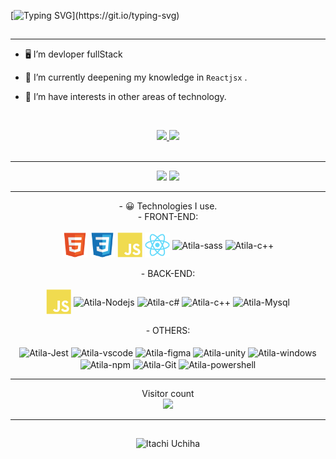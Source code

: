 [![Typing SVG](https://readme-typing-svg.demolab.com?font=Fira+Code&weight=500&size=24&pause=1000&color=c5f015&random=false&width=435&lines=Hello%2C+World!)](https://git.io/typing-svg)
##

<hr>
  
- 🖥️ I’m devloper fullStack
- 🌱 I’m currently deepening my knowledge in ` Reactjsx ` .
- 🔎 I’m have interests in other areas of technology.

  <br>
<div align="center">
  <a href="https://github.com/AtilaVasck">
  <img height="180em" src="https://github-readme-stats.vercel.app/api?username=AtilaVasck&show_icons=true&theme=highcontrast&include_all_commits=true&count_private=true"/>
  <img height="180em" src="https://github-readme-stats.vercel.app/api/top-langs/?username=AtilaVasck&layout=compact&langs_count=7&theme=highcontrast"/>
</div>

<br>
<hr>

<div align="center" style="display: inline_block">
  <a href="https://www.instagram.com/vasck_at/" target="_blank"><img src="https://img.shields.io/badge/-Instagram-%23E4405F?style=for-the-badge&logo=instagram&logoColor=white" target="_blank"></a>
  <a href = "mailto:atilacleiton52@gmail.com"><img src="https://img.shields.io/badge/-Gmail-%237159c1?style=for-the-badge&logo=gmail&logoColor=white" target="_blank"></a>
</div>
  
<hr>
  <div align="center" style="display: inline_block">
    - 😀 Technologies I use.
  <div>
    <div align="center" style="display: inline_block">
    - FRONT-END:
    </div>
    <br>   
  
  <div align="center" style="display: inline_block">
    <img align="center" alt="Atila-HTML" height="40" width="40" src="https://raw.githubusercontent.com/devicons/devicon/master/icons/html5/html5-original.svg">
    <img align="center" alt="Atila-CSS" height="40" width="40" src="https://raw.githubusercontent.com/devicons/devicon/master/icons/css3/css3-original.svg">
    <img align="center" alt="Atila-JS" height="40" width="40" src="https://raw.githubusercontent.com/devicons/devicon/master/icons/javascript/javascript-plain.svg">
    <img align="center" alt="Atila-React" height="40" width="40" src="https://raw.githubusercontent.com/devicons/devicon/master/icons/react/react-original.svg">
    <img align="center" alt="Atila-sass" height="40" width="40" src="https://img.icons8.com/?size=100&id=QBqFNfPPB2Kx&format=png&color=000000">
    <img align="center" alt="Atila-c++" height="40" width="40" src="https://img.icons8.com/?size=100&id=TpULddJc4gTh&format=png&color=000000">
  </div>
    <br>
  <div align="center" style="display: inline_block">
    - BACK-END:
  </div>
    <br>
  <div align="center" style="display: inline_block">
    <img align="center" alt="Atila-JS" height="40" width="40" src="https://raw.githubusercontent.com/devicons/devicon/master/icons/javascript/javascript-plain.svg">
    <img align="center" alt="Atila-Nodejs" height="40" width="40" src="https://cdn.jsdelivr.net/gh/devicons/devicon/icons/nodejs/nodejs-original.svg">
    <img align="center" alt="Atila-c#" height="40" width="40" src="https://img.icons8.com/?size=100&id=55251&format=png&color=000000">
    <img align="center" alt="Atila-c++" height="40" width="40" src="https://img.icons8.com/?size=100&id=TpULddJc4gTh&format=png&color=000000">
    <img align="center" alt="Atila-Mysql" height="40" width="40" src="https://static-00.iconduck.com/assets.00/database-mysql-icon-1954x2048-08uox8qu.png">
  </div>
    <br>
      <div align="center" style="display: inline_block">
    - OTHERS:
  </div>
    <br>
  <div align="center" style="display: inline_block">
    <img align="center" alt="Atila-Jest" height="40" width="40" src="https://iconape.com/wp-content/png_logo_vector/jest-logo.png">
    <img align="center" alt="Atila-vscode" height="40" width="40" src="https://img.icons8.com/?size=100&id=0OQR1FYCuA9f&format=png&color=000000">
    <img align="center" alt="Atila-figma" height="40" width="40" src="https://img.icons8.com/?size=100&id=zfHRZ6i1Wg0U&format=png&color=000000">
    <img align="center" alt="Atila-unity" height="40" width="40" src="https://img.icons8.com/?size=100&id=39848&format=png&color=000000">
    <img align="center" alt="Atila-windows" height="40" width="40" src="https://img.icons8.com/?size=100&id=108792&format=png&color=000000">
    <img align="center" alt="Atila-npm" height="40" width="40" src="https://img.icons8.com/?size=100&id=24895&format=png&color=000000">
    <img align="center" alt="Atila-Git" height="40" width="40" src="https://git-scm.com/images/logos/downloads/Git-Icon-1788C.png">
    <img align="center" alt="Atila-powershell" height="40" width="40" src="https://img.icons8.com/?size=100&id=59500&format=png&color=000000">
  </div>
    
  <hr>

<p align="center"> 
  Visitor count<br>
  <img src="https://profile-counter.glitch.me/AtilaVasck/count.svg"/>
</p>

<hr>

##
<img src="https://steamuserimages-a.akamaihd.net/ugc/1744563317713206002/BDC7D8B84E5244C42501E059448DC479BBC85324/?imw=637&imh=358&ima=fit&impolicy=Letterbox&imcolor=%23000000&letterbox=true" alt="Itachi Uchiha" width="980" style="max-width: 100%;">
  


